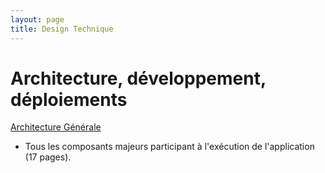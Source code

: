 ```yaml
---
layout: page
title: Design Technique
---
```


# Architecture, développement, déploiements

[Architecture Générale](tech/architecturegen.html)
- Tous les composants majeurs participant à l'exécution de l'application (17 pages).
